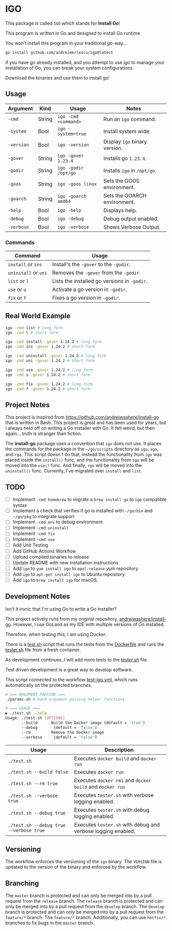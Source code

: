 # IGO

This package is called `IGO` which stands for **Install Go**!

This program is written in Go and designed to install Go runtime.

You won't install this program in your traditional go-way... 

```bash
go install github.com/andreimerlescu/igo@latest
```

If you have go already installed, and you attempt to use igo to manage
your installation of Go, you can break your system configurations. 

Download the binaries and use them to install go!

## Usage

| Argument   | Kind   | Usage                | Notes                         | 
|------------|--------|----------------------|-------------------------------|
| `-cmd`     | String | `igo -cmd <command>` | Run an `igo` command.         | 
| `-system`  | Bool   | `igo -system=true`   | Install system wide.          |
| `-version` | Bool   | `igo -version`       | Display `igo` binary version. |
| `-gover`   | String | `igo -gover 1.23.4`  | Installs go `1.23.4`.         |
| `-godir`   | String | `igo -godir /opt/go` | Installs `igo` in `/opt/go`.  |
| `-goos`    | String | `igo -goos linux`    | Sets the GOOS environment.    |
| `-goarch`  | String | `igo -goarch amd64`  | Sets the GOARCH environment.  |
| `-help`    | Bool   | `igo -help`          | Displays help.                |
| `-debug`   | Bool   | `igo -debug`         | Debug output enabled.         |
| `-verbose` | Bool   | `igo -verbose`       | Shows Verbose Output.         |

### Commands

| Command              | Usage                                        |
|----------------------|----------------------------------------------|
| `install` or `ins`   | Install's the `-gover` to the `-godir`.      |
| `uninstall` or `uni` | Removes the `-gover` from the `-godir`.      |
| `list` or `l`        | Lists the installed go versions in `-godir`. |
| `use` or `u`         | Activate a go version in `-godir`.           |
| `fix` or `f`         | Fixes a go version in `-godir`.              |

## Real World Example

```bash
igo -cmd list # long form
igo -cmd l # short form

igo -cmd install -gover 1.24.2 # long form
igo -cmd ins -gover 1.24.2 # short form

igo -cmd uninstall -gover 1.24.2 # long form
igo -cmd uni -gover 1.24.2 # short form

igo -cmd use -gover 1.24.2 # long form
igo -cmd u -gover 1.24.2 # short form

igo -cmd fix -gover 1.24.2 # long form
igo -cmd f -gover 1.24.2 # short form
```

## Project Notes

This project is inspired from https://github.com/andreiwashere/install-go that is written in
Bash. This project is great and has been used for years, but I always held off on writing a
Go installer with Go. It felt weird, but then again... truth is stranger than fiction. 

The **install-go** package uses a convention that `igo` does not use. It places the commands
for the package in the `~/go/scripts` directory as `igo`, `sgo`, and `rgo`. This script doesn't
do that, instead the functionality from `igo` was placed inside the `install()` func, and the 
functionality from `sgo` will be moved into the `use()` func. And finally, `rgo` will be moved
into the `uninstall()` func. Currently, I've migrated over `install` and `list`. 

## TODO

- [ ] Implement `-cmd homebrew` to migrate a `brew install go` to `igo` compatible syntax
- [ ] Implement a check that verifies if go is installed with `~/go/bin` and `~/go/pkg` to integrate support
- [ ] Implement `-cmd env` to debug environment
- [ ] Implement `-cmd uninstall`
- [ ] Implement `-cmd fix`
- [ ] Implement `-cmd use`
- [ ] Add Unit Testing
- [ ] Add GitHub Actions Workflow
- [ ] Upload compiled binaries to release
- [ ] Update README with new installation instructions
- [ ] Add `igo` to `yum install igo` to `epel-release` yum repository.
- [ ] Add `igo` to `apt-get install igo` to Ubuntu repository.
- [ ] Add `igo` to `brew install igo` for macOS.

## Development Notes

Isn't it ironic that I'm using Go to write a Go installer?

This project actively runs from my original repository, 
[andreiwashere/install-go](https://github.com/andreiwashere/install-go). However, 
I use GoLand as my IDE with multiple versions of Go installed. 

Therefore, when testing this, I am using Docker. 

There is a [test.sh](test.sh) script that runs the tests from the 
[Dockerfile](Dockerfile) and runs the [tester.sh](tester.sh) file
from a fresh container. 

As development continues, I will add more tests to the [tester.sh](tester.sh) file.

Test driven development is a great way to develop software.

This script connected to the workflow [test-igo.yml](.github/workflows/test-igo.yml),
which runs automatically on the protected branches.

```bash
# === ARGUMENT PARSING ===
./params.sh # bash argument parsing helper functions

# === USAGE ===
▶ ./test.sh --help
Usage: ./test.sh [OPTIONS]
       --build      Build the Docker image (default = 'true')
       --debug       (default = 'false')
       --rm         Remove the Docker image
       --verbose     (default = 'false')
```

| Usage                                   | Description                                                  |
|-----------------------------------------|--------------------------------------------------------------|
| `./test.sh`                             | Executes `docker build` and `docker run`                     |
| `./test.sh --build false`               | Executes `docker run`                                        |
| `./test.sh --rm true`                   | Executes `docker rmi` and `docker build` and `docker run`    |
| `./test.sh --verbose true`              | Executes `tester.sh` with verbose logging enabled.           |
| `./test.sh --debug true`                | Executes `tester.sh` with debug logging enabled.             |
| `./test.sh --debug true --verbose true` | Executes `tester.sh` with debug and verbose logging enabled. |


## Versioning

The workflow enforces the versioning of the `igo` binary. The `VERSION` file is updated
to the version of the binary and enforced by the workflow. 

## Branching

The `master` branch is protected and can only be merged into by a pull request
from the `release` branch. The `release` branch is protected and can only be merged into
by a pull request from the `develop` branch. The `develop` branch is protected and can
only be merged into by a pull request from the `feature/*` branch. The `feature/*` branch.
Additionally, you can use `hotfix/*` branches to fix bugs in the `master` branch.
